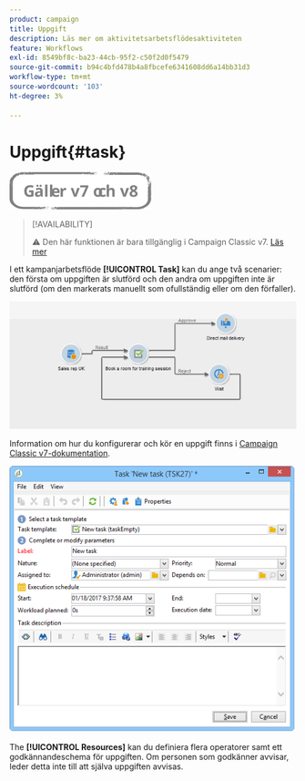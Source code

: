 ```yaml
---
product: campaign
title: Uppgift
description: Läs mer om aktivitetsarbetsflödesaktiviteten
feature: Workflows
exl-id: 8549bf8c-ba23-44cb-95f2-c50f2d0f5479
source-git-commit: b94c4bfd478b4a8fbcefe6341608dd6a14bb31d3
workflow-type: tm+mt
source-wordcount: '103'
ht-degree: 3%

---
```


# Uppgift{#task}

![](../../assets/common.svg)

>[!AVAILABILITY]
>
>:warning: Den här funktionen är bara tillgänglig i Campaign Classic v7. [Läs mer](../../mrm/using/creating-and-managing-tasks.md)

I ett kampanjarbetsflöde **[!UICONTROL Task]** kan du ange två scenarier: den första om uppgiften är slutförd och den andra om uppgiften inte är slutförd (om den markerats manuellt som ofullständig eller om den förfaller).

![](assets/mrm_task_in_workflow.png)

Information om hur du konfigurerar och kör en uppgift finns i [Campaign Classic v7-dokumentation](../../mrm/using/creating-and-managing-tasks.md).

![](assets/wkf_task_activity.png)

The **[!UICONTROL Resources]** kan du definiera flera operatorer samt ett godkännandeschema för uppgiften. Om personen som godkänner avvisar, leder detta inte till att själva uppgiften avvisas.
